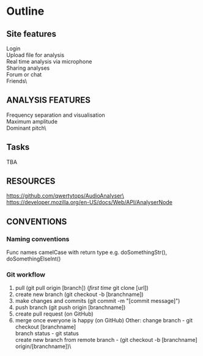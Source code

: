 # Outline

## Site features
Login\
Upload file for analysis\
Real time analysis via microphone\
Sharing analyses\
Forum or chat\
Friends\

## ANALYSIS FEATURES
Frequency separation and visualisation\
Maximum amplitude\
Dominant pitch\

## Tasks
TBA

## RESOURCES
https://github.com/qwertytops/AudioAnalyser\
https://developer.mozilla.org/en-US/docs/Web/API/AnalyserNode

## CONVENTIONS
### Naming conventions
Func names camelCase with return type e.g. doSomethingStr(), doSomethingElseInt()

### Git workflow
1. pull (git pull origin [branch]) (*first time* git clone [url])
2. create new branch (git checkout -b [branchname])
3. make changes and commits (git commit -m "[commit message]")
4. push branch (git push origin [branchname])
5. create pull request (on GitHub)
6. merge once everyone is happy (on GitHub)
Other:
change branch - git checkout [branchname]\
branch status - git status\
create new branch from remote branch - (git checkout -b [branchname] origin/[branchname])\